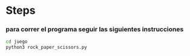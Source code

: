 # Steps

### para correr el programa seguir las siguientes instrucciones
```sh
cd juego
python3 rock_paper_scissors.py 
```

